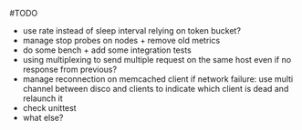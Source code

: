 #TODO
- use rate instead of sleep interval relying on token bucket?
- manage stop probes on nodes + remove old metrics
- do some bench + add some integration tests
- using multiplexing to send multiple request on the same host even if no response from previous?
- manage reconnection on memcached client if network failure: use multi channel between disco and clients to indicate which client is dead and relaunch it
- check unittest
- what else?